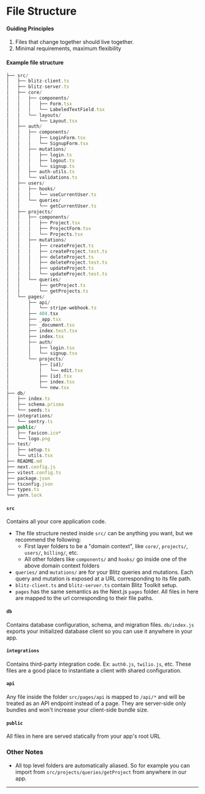 # File Structure



#### Guiding Principles

1. Files that change together should live together.
2. Minimal requirements, maximum flexibility

#### Example file structure


```typescript
├── src/
│   ├── blitz-client.ts
│   ├── blitz-server.ts
│   ├── core/
│   │   ├── components/
│   │   │   ├── Form.tsx
│   │   │   └── LabeledTextField.tsx
│   │   └── layouts/
│   │       └── Layout.tsx
│   ├── auth/
│   │   ├── components/
│   │   │   ├── LoginForm.tsx
│   │   │   └── SignupForm.tsx
│   │   ├── mutations/
│   │   │   ├── login.ts
│   │   │   ├── logout.ts
│   │   │   └── signup.ts
│   │   ├── auth-utils.ts
│   │   └── validations.ts
│   ├── users/
│   │   ├── hooks/
│   │   │   └── useCurrentUser.ts
│   │   └── queries/
│   │       └── getCurrentUser.ts
│   ├── projects/
│   │   ├── components/
│   │   │   ├── Project.tsx
│   │   │   ├── ProjectForm.tsx
│   │   │   └── Projects.tsx
│   │   ├── mutations/
│   │   │   ├── createProject.ts
│   │   │   ├── createProject.test.ts
│   │   │   ├── deleteProject.ts
│   │   │   ├── deleteProject.test.ts
│   │   │   ├── updateProject.ts
│   │   │   └── updateProject.test.ts
│   │   └── queries/
│   │       ├── getProject.ts
│   │       └── getProjects.ts
│   └── pages/
│       ├── api/
│       │   └── stripe-webhook.ts
│       ├── 404.tsx
│       ├── _app.tsx
│       ├── _document.tsx
│       ├── index.test.tsx
│       ├── index.tsx
│       ├── auth/
│       │   ├── login.tsx
│       │   └── signup.tsx
│       └── projects/
│           ├── [id]/
│           │   └── edit.tsx
│           ├── [id].tsx
│           ├── index.tsx
│           └── new.tsx
├── db/
│   ├── index.ts
│   ├── schema.prisma
│   └── seeds.ts
├── integrations/
│   └── sentry.ts
├── public/
│   ├── favicon.ico*
│   └── logo.png
├── test/
│   ├── setup.ts
│   └── utils.tsx
├── README.md
├── next.config.js
├── vitest.config.ts
├── package.json
├── tsconfig.json
├── types.ts
└── yarn.lock
```
#### `src`

Contains all your core application code.

* The file structure nested inside `src/` can be anything you want, but we
recommend the following:
	+ First layer folders to be a "domain context", like `core/`,
	`projects/`, `users/`, `billing/`, etc.
	+ All other folders like `components/` and `hooks/` go inside one of the
	above domain context folders
* `queries/` and `mutations/` are for your Blitz queries and mutations.
Each query and mutation is exposed at a URL corresponding to its file
path.
* `blitz-client.ts` and `blitz-server.ts` contain Blitz Toolkit setup.
* `pages` has the same semantics as the Next.js `pages` folder. All files
in here are mapped to the url corresponding to their file paths.

#### `db`

Contains database configuration, schema, and migration files.
`db/index.js` exports your initialized database client so you can use it
anywhere in your app.

#### `integrations`

Contains third-party integration code. Ex: `auth0.js`, `twilio.js`, etc.
These files are a good place to instantiate a client with shared
configuration.

#### `api`

Any file inside the folder `src/pages/api` is mapped to `/api/*` and will
be treated as an API endpoint instead of a page. They are server-side only
bundles and won't increase your client-side bundle size.

#### `public`

All files in here are served statically from your app's root URL

### Other Notes

* All top level folders are automatically aliased. So for example you can
import from `src/projects/queries/getProject` from anywhere in our app.


---

